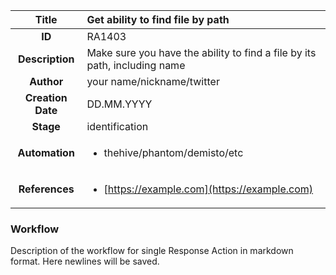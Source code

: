 | Title                       |  Get ability to find file by path         |
|:---------------------------:|:--------------------|
| **ID**                      | RA1403            |
| **Description**             | Make sure you have the ability to find a file by its path, including name   |
| **Author**                  | your name/nickname/twitter        |
| **Creation Date**           | DD.MM.YYYY |
| **Stage**                   | identification         |
| **Automation** |<ul><li>thehive/phantom/demisto/etc</li></ul>|
| **References** |<ul><li>[https://example.com](https://example.com)</li></ul>|

### Workflow

Description of the workflow for single Response Action in markdown format.
Here newlines will be saved.
